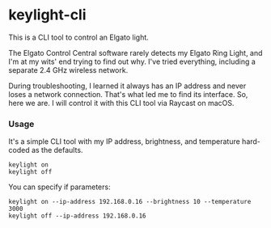 # keylight-cli

This is a CLI tool to control an Elgato light.

The Elgato Control Central software rarely detects my Elgato Ring Light, and I'm at my wits' end trying to find out why. I've tried everything, including a separate 2.4 GHz wireless network.

During troubleshooting, I learned it always has an IP address and never loses a network connection. That's what led me to find its interface. So, here we are. I will control it with this CLI tool via Raycast on macOS.

### Usage

It's a simple CLI tool with my IP address, brightness, and temperature hard-coded as the defaults.

```shell
keylight on
keylight off
```

You can specify if parameters:
```shell
keylight on --ip-address 192.168.0.16 --brightness 10 --temperature 3000
keylight off --ip-address 192.168.0.16
```
